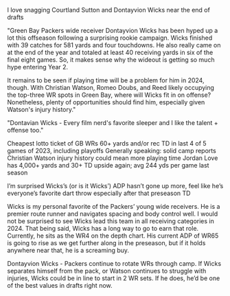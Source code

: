 I love snagging Courtland Sutton and Dontayvion Wicks near the end of drafts 

"Green Bay Packers wide receiver Dontayvion Wicks has been hyped up a lot this offseason following a surprising rookie campaign. Wicks finished with 39 catches for 581 yards and four touchdowns. He also really came on at the end of the year and totaled at least 40 receiving yards in six of the final eight games. So, it makes sense why the wideout is getting so much hype entering Year 2.

It remains to be seen if playing time will be a problem for him in 2024, though. With Christian Watson, Romeo Doubs, and Reed likely occupying the top-three WR spots in Green Bay, where will Wicks fit in on offense? Nonetheless, plenty of opportunities should find him, especially given Watson's injury history."

"Dontavian Wicks - Every film nerd's favorite sleeper and I like the talent + offense too."

Cheapest lotto ticket of GB WRs
60+ yards and/or rec TD in last 4 of 5 games of 2023, including playoffs
Generally speaking: solid camp reports
Christian Watson injury history could mean more playing time
Jordan Love has 4,000+ yards and 30+ TD upside again; avg 244 yds per game last season

I’m surprised Wicks’s (or is it Wicks’) ADP hasn’t gone up more, feel like he’s everyone’s favorite dart throw especially after that preseason TD

Wicks is my personal favorite of the Packers’ young wide receivers. He is a premier route runner and navigates spacing and body control well. I would not be surprised to see Wicks lead this team in all receiving categories in 2024. That being said, Wicks has a long way to go to earn that role. Currently, he sits as the WR4 on the depth chart. His current ADP of WR65 is going to rise as we get further along in the preseason, but if it holds anywhere near that, he is a screaming buy.

Dontayvion Wicks - Packers continue to rotate WRs through camp. If Wicks separates himself from the pack, or Watson continues to struggle with injuries, Wicks could be in line to start in 2 WR sets. If he does, he’d be one of the best values in drafts right now. 